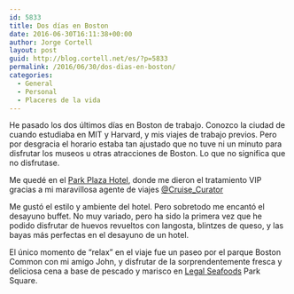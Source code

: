 ```yaml
---
id: 5833
title: Dos días en Boston
date: 2016-06-30T16:11:38+00:00
author: Jorge Cortell
layout: post
guid: http://blog.cortell.net/es/?p=5833
permalink: /2016/06/30/dos-dias-en-boston/
categories:
  - General
  - Personal
  - Placeres de la vida
---
```

He pasado los dos últimos días en Boston de trabajo. Conozco la ciudad de cuando estudiaba en MIT y Harvard, y mis viajes de trabajo previos. Pero por desgracia el horario estaba tan ajustado que no tuve ni un minuto para disfrutar los museos u otras atracciones de Boston. Lo que no significa que no disfrutase.

Me quedé en el [Park Plaza Hotel](http://www.bostonparkplaza.com/), donde me dieron el tratamiento VIP gracias a mi maravillosa agente de viajes [@Cruise_Curator](https://twitter.com/cruise_curator)

Me gustó el estilo y ambiente del hotel. Pero sobretodo me encantó el desayuno buffet. No muy variado, pero ha sido la primera vez que he podido disfrutar de huevos revueltos con langosta, blintzes de queso, y las bayas más perfectas en el desayuno de un hotel.

El único momento de &#8220;relax” en el viaje fue un paseo por el parque Boston Common con mi amigo John, y disfrutar de la sorprendentemente fresca y deliciosa cena a base de pescado y marisco en [Legal Seafoods](http://www.legalseafoods.com/restaurants/boston-park-square) Park Square.